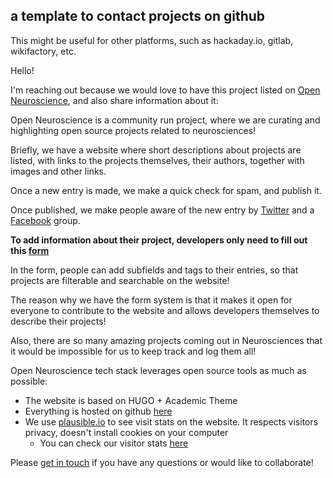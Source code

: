 ## a template to contact projects on github
This might be useful for other platforms, such as hackaday.io, gitlab, wikifactory, etc.



Hello!

I'm reaching out because we would love to have this project listed on [Open Neuroscience](<https://open-neuroscience.com>), and also share information about it:

Open Neuroscience is a community run project, where we are curating and highlighting open source projects related to neurosciences!

Briefly, we have a website where short descriptions about projects are listed, with links to the projects themselves, their authors, together with images and other links. 

Once a new entry is made, we make a quick check for spam, and publish it. 

Once published, we make people aware of the new entry by [Twitter](https://twitter.com/openneurosci) and a [Facebook](https://www.facebook.com/OpenNeuroscience) group. 

**To add information about their project, developers only need to fill out this [form](https://forms.office.com/e/5QtUtMc3hw)**


In the form, people can add subfields and tags to their entries, so that projects are filterable and searchable on the website!

The reason why we have the form system is that it makes it open for everyone to contribute to the website and allows developers themselves to describe their projects! 

Also, there are so many amazing projects coming out in Neurosciences that it would be impossible for us to keep track and log them all!


Open Neuroscience tech stack leverages open source tools as much as possible:
- The website is based on HUGO + Academic Theme
- Everything is hosted on github [here](https://github.com/open-neuroscience)
- We use [plausible.io](https://[plausible.io) to see visit stats on the website. It respects visitors privacy, doesn't install cookies on your computer
  - You can check our visitor stats [here](https://plausible.io/open-neuroscience.com)

Please [get in touch](mailto:info@open-neuroscience.com) if you have any questions or would like to collaborate!

